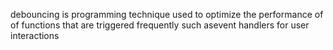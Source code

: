 debouncing is programming technique used to optimize the performance of of functions that are triggered frequently such asevent handlers for user interactions 
